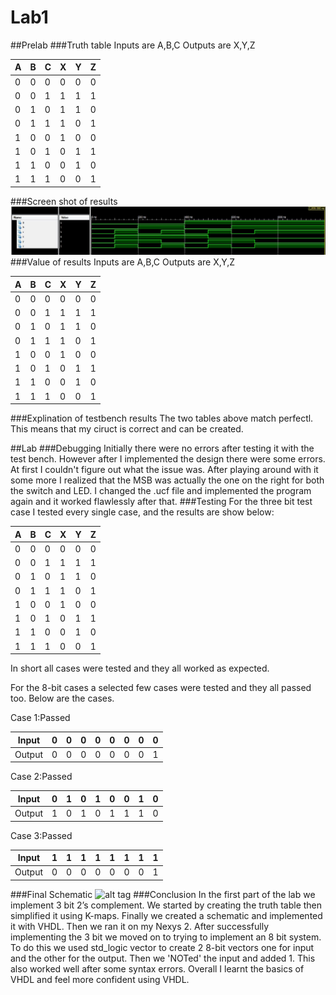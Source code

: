 Lab1
====
##Prelab
###Truth table 
Inputs are A,B,C
Outputs are X,Y,Z

| A | B | C | X | Y | Z |
|---|---|---|---|---|---|
| 0 | 0 | 0 | 0 | 0 | 0 |
| 0 | 0 | 1 | 1 | 1 | 1 |
| 0 | 1 | 0 | 1 | 1 | 0 |
| 0 | 1 | 1 | 1 | 0 | 1 |
| 1 | 0 | 0 | 1 | 0 | 0 |
| 1 | 0 | 1 | 0 | 1 | 1 |
| 1 | 1 | 0 | 0 | 1 | 0 |
| 1 | 1 | 1 | 0 | 0 | 1 |
###Screen shot of results
![alt tag](https://github.com/DanielEichman/Lab1/raw/master/screenshot.JPG)
###Value of results
Inputs are A,B,C
Outputs are X,Y,Z

| A | B | C | X | Y | Z |
|---|---|---|---|---|---|
| 0 | 0 | 0 | 0 | 0 | 0 |
| 0 | 0 | 1 | 1 | 1 | 1 |
| 0 | 1 | 0 | 1 | 1 | 0 |
| 0 | 1 | 1 | 1 | 0 | 1 |
| 1 | 0 | 0 | 1 | 0 | 0 |
| 1 | 0 | 1 | 0 | 1 | 1 |
| 1 | 1 | 0 | 0 | 1 | 0 |
| 1 | 1 | 1 | 0 | 0 | 1 |
###Explination of testbench results
The two tables above match perfectl. This means that my ciruct is correct and can be created. 

##Lab
###Debugging
Initially there were no errors after testing it with the test bench. However after I implemented the design there were some errors. At first I couldn't figure out what the issue was. After playing around with it some more I realized that the MSB was actually the one on the right for both the switch and LED. I changed the .ucf file and implemented the program again and it worked flawlessly after that.
###Testing 
For the three bit test case I tested every single case, and the results are show below: 

| A | B | C | X | Y | Z |
|---|---|---|---|---|---|
| 0 | 0 | 0 | 0 | 0 | 0 |
| 0 | 0 | 1 | 1 | 1 | 1 |
| 0 | 1 | 0 | 1 | 1 | 0 |
| 0 | 1 | 1 | 1 | 0 | 1 |
| 1 | 0 | 0 | 1 | 0 | 0 |
| 1 | 0 | 1 | 0 | 1 | 1 |
| 1 | 1 | 0 | 0 | 1 | 0 |
| 1 | 1 | 1 | 0 | 0 | 1 |
In short all cases were tested and they all worked as expected.

For the 8-bit cases a selected few cases were tested and they all passed too. Below are the cases. 

Case 1:Passed

| Input  | 0 | 0 | 0 | 0 | 0 | 0 | 0 | 0 |
|--------|---|---|---|---|---|---|---|---|
| Output | 0 | 0 | 0 | 0 | 0 | 0 | 0 | 1 |
Case 2:Passed

| Input  | 0 | 1 | 0 | 1 | 0 | 0 | 1 | 0 |
|--------|---|---|---|---|---|---|---|---|
| Output | 1 | 0 | 1 | 0 | 1 | 1 | 1 | 0 |

Case 3:Passed

| Input  | 1 | 1 | 1 | 1 | 1 | 1 | 1 | 1 |
|--------|---|---|---|---|---|---|---|---|
| Output | 0 | 0 | 0 | 0 | 0 | 0 | 0 | 1 |

###Final Schematic
![alt tag](https://raw2.github.com/DanielEichman/Lab1/master/FinalSchematic.jpg)
###Conclusion
In the first part of the lab we implement 3 bit 2’s complement. We started by creating the truth table then simplified it using K-maps. Finally we created a schematic and implemented it with VHDL. Then we ran it on my Nexys 2. After successfully implementing the 3 bit we moved on to trying to implement an 8 bit system. To do this we used std_logic vector to create 2 8-bit vectors one for input and the other for the output. Then we 'NOTed' the input and added 1. This also worked well after some syntax errors. Overall I learnt the basics of VHDL and feel more confident using VHDL.
